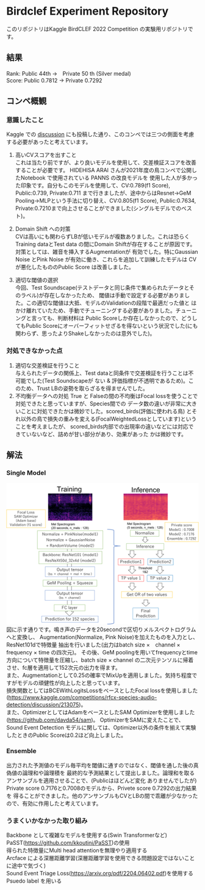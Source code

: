 # Birdclef Experiment Repository

このリポジトリはKaggle BirdCLEF 2022 Competition の実験用リポジトリです。

## 結果
Rank: Public 44th →　Private 50 th (Silver medal)  
Score: Public 0.7812 → Private 0.7292
## コンペ概観

### 意識したこと
Kaggle での [discussion](https://www.kaggle.com/competitions/birdclef-2022/discussion/321668) にも投稿した通り、このコンペでは三つの側面を考慮する必要があったと考えています。

1. 高いCVスコアを出すこと  
これは当たり前ですが、より良いモデルを使用して、交差検証スコアを改善することが必要です。
HIDEHISA ARAI さんが2021年度の鳥コンペで公開したNotebook で使用されている PANNS の改良モデルを
使用した人が多かった印象です。自分もこのモデルを使用して、CV:0.789(f1 Score), Public:0.739, Private:0.711
まで行きましたが、途中からはResnet→GeM Pooling→MLPという手法に切り替え、CV:0.805(f1 Score), Public:0.7634, Private:0.7210まで向上させることができました(シングルモデルでのベスト)。

2. Domain Shift への対策  
CVは高いにも関わらずLBが低いモデルが複数ありました。これは恐らくTraining dataとTest data
の間にDomain Shiftが存在することが原因です。対策としては、雑音を挿入するAugmentationが
有効でした。特にGaussian Noise とPink Noise が有効に働き、これらを追加して訓練したモデルは
CVが悪化したもののPublic Score は改善しました。

3. 適切な閾値の選択  
今回、Test Soundscape(テストデータと同じ条件で集められたデータとそのラベル)が存在しなかったため、
閾値は手動で設定する必要がありました。この適切な閾値は大抵、モデルのValidationの段階で最適だった値と
はかけ離れていたため、手動でチューニングする必要がありました。チューニングと言っても、判断材料は
Public Scoreしか存在しなかったので、どうしてもPublic Scoreにオーバーフィットせざるを得ないという状況でした(にも関わらず、思ったよりShakeしなかったのは意外でした)。


### 対処できなかった点
1. 適切な交差検証を行うこと  
与えられたデータの関係上、Test dataと同条件で交差検証を行うことは不可能でした(Test Soundscapeが
ない & 評価指標が不透明であるため)。このため、Trust LBの姿勢を取らざるを得ませんでした。
2. 不均衡データへの対処
True と Falseの間の不均衡はFocal lossを使うことで対処できたと思っていますが、Species間での
データ数の違いが非常に大きいことに対処できたかは微妙でした。scored_birds(評価に使われる鳥)
とそれ以外の鳥で損失の重みを変える(FocalWeightedLossとしています)ということを考えましたが、
scored_birds内部での出現率の違いなどには対応できていないなど、詰めが甘い部分があり、効果があった
かは微妙です。

## 解法

### Single Model
![Solution](solution.png) 
図に示す通りです。鳴き声のデータを20secondで区切りメルスペクトログラムへと変換し、
Augmentation(Normalize, Pink Noise)を加えたものを入力とし、ResNet101dで特徴量
抽出を行いました(出力はbatch size ×　channel × frequency × time の四次元)。
その後、GeM poolingを用いてfrequencyとtime方向について特徴量を圧縮し、batch size × channel
の二次元テンソルに帰着させ、fc層を適用して152次元の出力を得ます。  
また、Augmentationとして0.25の確率でMixUpを適用しました。気持ち程度ですがモデルの頑健性が向上したと思っています。  
損失関数としてはBCEWithLogitsLossをベースとしたFocal lossを使用しました(https://www.kaggle.com/competitions/rfcx-species-audio-detection/discussion/213075)。  
また、OptimizerとしてはAdamをベースとしたSAM Optimizerを使用しました(https://github.com/davda54/sam)。
OptimizerをSAMに変えたことで、Sound Event Detection モデルに関しては、Optimizer以外の条件を揃えて実験したときのPublic Scoreは0.2ほど向上しました。

### Ensemble
出力された予測値のモデル毎平均を閾値に通すのではなく、閾値を通した後の真偽値の論理和や論理積を
最終的な予測結果として提出しました。論理和を取るアンサンブルを適用させることで、(Publicはほどんど変化
ありませんでしたが) Private score 0.7176と0.7008のモデルから、Privete score 0.7292の出力結果を
得ることができました。他のアンサンブルもCVとLBの間で乖離が少なかったので、有効に作用したと考えています。


### うまくいかなかった取り組み
Backbone として複雑なモデルを使用する(Swin Transformerなど)  
PaSST(https://github.com/kkoutini/PaSST)の使用  
得られた特徴量にMulti head attentionを無理やり適用する  
Arcface による深層距離学習(深層距離学習を使用できる問題設定ではないことに途中で気づく)  
Sound Event Triage Loss(https://arxiv.org/pdf/2204.06402.pdf)を使用する
Psuedo label を用いる
